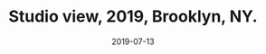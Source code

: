 ---
layout: allprojectdetail
title:  Studio view, 2019, Brooklyn, NY. 
type: image
date:   2019-07-13
image: Taeyoon_Choi_Figures_JS_201907_taeyoonstudiovisit_31.jpg
meta: Photo by Joe Swide
orientation: horizontal
alt-text: "Studio view of work in progress paintings. Cartoon figures in unfinished paintings."
categories: all-paintings
 
---